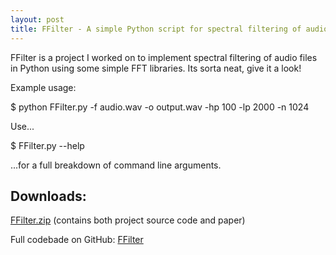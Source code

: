 ```yaml
---
layout: post
title: FFilter - A simple Python script for spectral filtering of audio files
---
```


FFilter is a project I worked on to implement spectral filtering of audio files in Python using some simple FFT libraries. Its sorta neat, give it a look! 

Example usage: 

$ python FFilter.py -f audio.wav -o output.wav -hp 100 -lp 2000 -n 1024 

Use...

$ FFilter.py --help 

...for a full breakdown of command line arguments.

Downloads: 
---

[FFilter.zip](http://dl.dropbox.com/u/3030733/FFilter.zip) (contains both project source code and paper) 


Full codebade on GitHub: 
[FFilter](https://github.com/sethhochberg/FFilter)